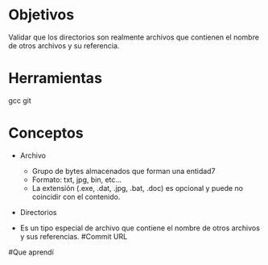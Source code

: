 # Objetivos
Validar que los directorios son realmente archivos que contienen el nombre de otros archivos y su referencia.
# Herramientas
gcc git
# Conceptos
- Archivo
  - Grupo de bytes almacenados que forman una entidad7
  - Formato: txt, jpg, bin, etc...
  - La extensión (.exe, .dat, .jpg, .bat, .doc) es opcional y puede no coincidir con el contenido.

- Directorios
- Es un tipo especial de archivo que contiene el nombre de otros archivos y sus referencias.
#Commit URL

#Que aprendí
